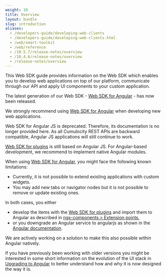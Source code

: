 ```yaml
---
weight: 10
title: Overview
layout: bundle
slug: introduction
aliases:
  - /developers-guide/developing-web-clients
  - /developers-guide/developing-web-clients.html
  - /web/smart-toolkit
  - /web/reference
  - /10.5.7/release-notes/overview
  - /10.4.6/release-notes/overview
  - /release-notes/overview
---
```


This Web SDK guide provides information on the Web SDK which enables you to develop web applications on top of our platform, communicate through our API and apply UI components to your custom application.

The latest generation of our Web SDK - [Web SDK for Angular](/web/angular) - has now been released.

We strongly recommend using [Web SDK for Angular](/web/angular) when developing new web applications.

Web SDK for Angular JS is deprecated. Therefore, its documentation is no longer provided here.  As all Cumulocity REST APIs are backward compatible, Angular JS applications will still continue to work.

[Web SDK for plugins](/web/web-sdk-for-plugins) is still based on Angular JS. For Angular-based development, we recommend to implement native Angular modules.

When using [Web SDK for Angular](/web/angular), you might face the following known limitations:

 - Currently, it is not possible to extend existing applications with custom widgets.
 - You may add new tabs or navigator nodes but it is not possible to remove or update existing ones.

In both cases, you either

* develop the items with the [Web SDK for plugins](/web/web-sdk-for-plugins) and import them to Angular as described in [ngx-components > Extension points](/web/angular#extension-points),
* or you downgrade an Angular service to angularjs as shown in the [Angular documentation](https://angular.io/guide/upgrade#using-angular-components-from-angularjs-code).

We are actively working on a solution to make this also possible within Angular natively.

If you have previously been working with older versions you might be interested in some short information on the evolution of the UI stack in [Upgrading to Angular](/web/background) to better understand how and why it is now designed the way it is.
